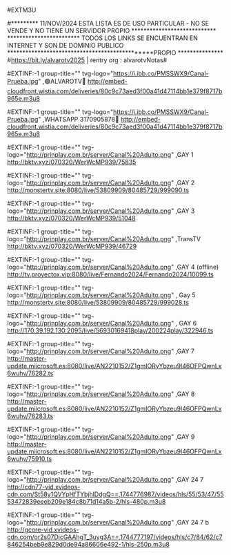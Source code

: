 #EXTM3U

#*********  11/NOV/2024  ESTA LISTA ES DE USO PARTICULAR - NO SE VENDE Y NO TIENE UN SERVIDOR PROPIO ****************************
************************    TODOS LOS LINKS SE ENCUENTRAN EN INTERNET Y SON DE DOMINIO PUBLICO  ***********************************************PROPIO ***************
#https://bit.ly/alvarotv2025 | rentry org : alvarotvNotas#



#EXTINF:-1 group-title="" tvg-logo="https://i.ibb.co/PMSSWX9/Canal-Prueba.jpg" ,🟢ALVAROTV🔵
http://embed-cloudfront.wistia.com/deliveries/80c9c73aed3f00a41d47114bb1e379f8717b965e.m3u8

#EXTINF:-1 group-title="" tvg-logo="https://i.ibb.co/PMSSWX9/Canal-Prueba.jpg" ,WHATSAPP 3170905878🔵
http://embed-cloudfront.wistia.com/deliveries/80c9c73aed3f00a41d47114bb1e379f8717b965e.m3u8



#EXTINF:-1 group-title="" tvg-logo="http://prinplay.com.br/server/Canal%20Adulto.png" ,GAY 1
http://bktv.xyz/070320/WerWcMP939/75835

#EXTINF:-1 group-title="" tvg-logo="http://prinplay.com.br/server/Canal%20Adulto.png" ,GAY 2
http://monstertv.site:8080/live/53809909/80485729/999090.ts

#EXTINF:-1 group-title="" tvg-logo="http://prinplay.com.br/server/Canal%20Adulto.png" ,GAY 3
http://bktv.xyz/070320/WerWcMP939/51048

#EXTINF:-1 group-title="" tvg-logo="http://prinplay.com.br/server/Canal%20Adulto.png" ,TransTV
http://bktv.xyz/070320/WerWcMP939/46729


#EXTINF:-1 group-title="" tvg-logo="http://prinplay.com.br/server/Canal%20Adulto.png" ,GAY 4 (offline)
http://tv.proyectox.vip:8080/live/Fernando2024/Fernando2024/10099.ts

#EXTINF:-1 group-title="" tvg-logo="http://prinplay.com.br/server/Canal%20Adulto.png" , Gay 5
http://monstertv.site:8080/live/53809909/80485729/999028.ts


#EXTINF:-1 group-title="" tvg-logo="http://prinplay.com.br/server/Canal%20Adulto.png" , GAY 6
http://170.39.192.130:2095/live/56930169418play/200224play/322946.ts

#EXTINF:-1 group-title="" tvg-logo="http://prinplay.com.br/server/Canal%20Adulto.png" ,GAY 7
http://master-update.miicrosoft.es:8080/live/AN2210152/Z1gmIORyYbzeu9l46OFPQwnLx6wuhv/76282.ts


#EXTINF:-1 group-title="" tvg-logo="http://prinplay.com.br/server/Canal%20Adulto.png" ,GAY 8
http://master-update.miicrosoft.es:8080/live/AN2210152/Z1gmIORyYbzeu9l46OFPQwnLx6wuhv/76283.ts


#EXTINF:-1 group-title="" tvg-logo="http://prinplay.com.br/server/Canal%20Adulto.png" ,GAY 9
http://master-update.miicrosoft.es:8080/live/AN2210152/Z1gmIORyYbzeu9l46OFPQwnLx6wuhv/75910.ts


#EXTINF:-1 group-title="" tvg-logo="http://prinplay.com.br/server/Canal%20Adulto.png" ,GAY 24 7
http://cdn77-vid.xvideos-cdn.com/St58y1QVYpHfTYbjhlDdgQ==,1744776987/videos/hls/55/53/47/5553472839eeeb209e184c8b71d14a5b-2/hls-480p.m3u8

#EXTINF:-1 group-title="" tvg-logo="http://prinplay.com.br/server/Canal%20Adulto.png" ,GAY 24 7 b
http://gcore-vid.xvideos-cdn.com/or2s07DjcGAAhgT_3uyg3A==,1744777197/videos/hls/c7/84/62/c7846254beb9e829d0de94a86606e492-1/hls-250p.m3u8

